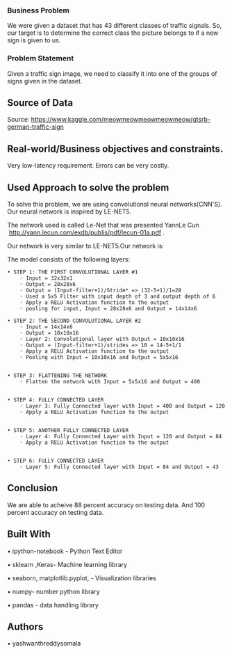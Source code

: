 ### Business Problem
We were given a dataset that has 43 different classes of traffic signals. So, our target is to determine the correct class the picture belongs to if a new sign is given to us.

### Problem Statement
Given a traffic sign image, we need to classify it into one of the groups of signs given in the dataset.

## Source of Data
Source: https://www.kaggle.com/meowmeowmeowmeowmeow/gtsrb-german-traffic-sign

## Real-world/Business objectives and constraints.
Very low-latency requirement. Errors can be very costly. 

## Used Approach to solve the problem

To solve this problem, we are using convolutional neural networks(CNN'S). Our neural network is inspired by LE-NET5.

The network used is called Le-Net that was presented YannLe Cun  http://yann.lecun.com/exdb/publis/pdf/lecun-01a.pdf .

Our network is very similar to LE-NET5.Our network is:

The model consists of the following layers:
    
    • STEP 1: THE FIRST CONVOLUTIONAL LAYER #1
        ◦ Input = 32x32x1
        ◦ Output = 28x28x6
        ◦ Output = (Input-filter+1)/Stride* => (32-5+1)/1=28
        ◦ Used a 5x5 Filter with input depth of 3 and output depth of 6
        ◦ Apply a RELU Activation function to the output
        ◦ pooling for input, Input = 28x28x6 and Output = 14x14x6

    • STEP 2: THE SECOND CONVOLUTIONAL LAYER #2
        ◦ Input = 14x14x6
        ◦ Output = 10x10x16
        ◦ Layer 2: Convolutional layer with Output = 10x10x16
        ◦ Output = (Input-filter+1)/strides => 10 = 14-5+1/1
        ◦ Apply a RELU Activation function to the output
        ◦ Pooling with Input = 10x10x16 and Output = 5x5x16
        
        
    • STEP 3: FLATTENING THE NETWORK
        ◦ Flatten the network with Input = 5x5x16 and Output = 400
        
        
    • STEP 4: FULLY CONNECTED LAYER
        ◦ Layer 3: Fully Connected layer with Input = 400 and Output = 120
        ◦ Apply a RELU Activation function to the output
        
        
    • STEP 5: ANOTHER FULLY CONNECTED LAYER
        ◦ Layer 4: Fully Connected Layer with Input = 120 and Output = 84
        ◦ Apply a RELU Activation function to the output
        
        
    • STEP 6: FULLY CONNECTED LAYER
        ◦ Layer 5: Fully Connected layer with Input = 84 and Output = 43

## Conclusion

We are able to acheive 88 percent accuracy on testing data. And 100 percent accuracy on testing data.


## Built With
• ipython-notebook - Python Text Editor

• sklearn ,Keras- Machine learning library

• seaborn, matplotlib.pyplot, - Visualization libraries

• numpy- number python library

• pandas - data handling library


## Authors
• yashwanthreddysomala
